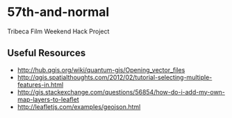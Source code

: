 57th-and-normal
===============

Tribeca Film Weekend Hack Project

## Useful Resources

  * http://hub.qgis.org/wiki/quantum-gis/Opening_vector_files
  * http://qgis.spatialthoughts.com/2012/02/tutorial-selecting-multiple-features-in.html
  * http://gis.stackexchange.com/questions/56854/how-do-i-add-my-own-map-layers-to-leaflet
  * http://leafletjs.com/examples/geojson.html